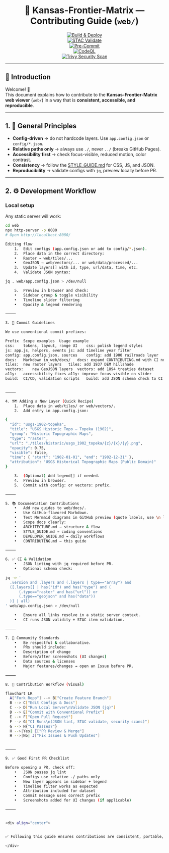 <div align="center">

# 🤝 Kansas-Frontier-Matrix — Contributing Guide (`web/`)

[![Build & Deploy](https://github.com/bartytime4life/Kansas-Frontier-Matrix/actions/workflows/site.yml/badge.svg)](../../.github/workflows/site.yml)  
[![STAC Validate](https://github.com/bartytime4life/Kansas-Frontier-Matrix/actions/workflows/stac-validate.yml/badge.svg)](../../.github/workflows/stac-validate.yml)  
[![Pre-Commit](https://github.com/bartytime4life/Kansas-Frontier-Matrix/actions/workflows/pre-commit.yml/badge.svg)](../../.github/workflows/pre-commit.yml)  
[![CodeQL](https://github.com/bartytime4life/Kansas-Frontier-Matrix/actions/workflows/codeql.yml/badge.svg)](../../.github/workflows/codeql.yml)  
[![Trivy Security Scan](https://github.com/bartytime4life/Kansas-Frontier-Matrix/actions/workflows/trivy.yml/badge.svg)](../../.github/workflows/trivy.yml)

</div>

---

## 📖 Introduction

Welcome! 🎉  
This document explains how to contribute to the **Kansas-Frontier-Matrix web viewer** (`web/`) in a way that is **consistent, accessible, and reproducible**.

---

## 1. 🌟 General Principles

- **Config-driven** → do not hardcode layers. Use `app.config.json` or `config/*.json`.
- **Relative paths only** → always use `./`, never `../` (breaks GitHub Pages).
- **Accessibility first** → check focus-visible, reduced motion, color contrast.
- **Consistency** → follow the [STYLE_GUIDE.md](STYLE_GUIDE.md) for CSS, JS, and JSON.
- **Reproducibility** → validate configs with `jq`, preview locally before PR.

---

## 2. ⚙️ Development Workflow

### Local setup
Any static server will work:

```sh
cd web
npx http-server -p 8080
# Open http://localhost:8080/

Editing flow
	1.	Edit configs (app.config.json or add to config/*.json).
	2.	Place data in the correct directory:
	•	Raster → web/tiles/...
	•	GeoJSON → web/vectors/... or web/data/processed/...
	3.	Update layers[] with id, type, url/data, time, etc.
	4.	Validate JSON syntax:

jq . web/app.config.json > /dev/null

	5.	Preview in browser and check:
	•	Sidebar group & toggle visibility
	•	Timeline slider filtering
	•	Opacity & legend rendering

⸻

3. 📝 Commit Guidelines

We use conventional commit prefixes:

Prefix	Scope examples	Usage example
css:	tokens, layout, range UI	css: polish legend styles
js:	app.js, helpers, events	js: add timeline year filter
config:	app.config.json, sources	config: add 1900 railroads layer
docs:	Markdown in web/docs/	docs: expand CONTRIBUTING.md with CI notes
tiles:	new raster layers	tiles: add 1937 DEM hillshade
vectors:	new GeoJSON layers	vectors: add 1894 treaties dataset
a11y:	accessibility fixes	a11y: improve focus-visible on slider
build:	CI/CD, validation scripts	build: add JSON schema check to CI


⸻

4. 🗺 Adding a New Layer (Quick Recipe)
	1.	Place data in web/tiles/ or web/vectors/.
	2.	Add entry in app.config.json:

{
  "id": "usgs-1902-topeka",
  "title": "USGS Historic Topo — Topeka (1902)",
  "group": "Historic Topographic Maps",
  "type": "raster",
  "url": "./tiles/historic/usgs_1902_topeka/{z}/{x}/{y}.png",
  "opacity": 0.75,
  "visible": false,
  "time": { "start": "1902-01-01", "end": "1902-12-31" },
  "attribution": "USGS Historical Topographic Maps (Public Domain)"
}

	3.	(Optional) Add legend[] if needed.
	4.	Preview in browser.
	5.	Commit with config: or vectors: prefix.

⸻

5. 📚 Documentation Contributions
	•	Add new guides to web/docs/.
	•	Use GitHub-flavored Markdown.
	•	Test Mermaid diagrams in GitHub preview (quote labels, use \n line breaks).
	•	Scope docs clearly:
	•	ARCHITECTURE.md → structure & flow
	•	STYLE_GUIDE.md → coding conventions
	•	DEVELOPER_GUIDE.md → daily workflows
	•	CONTRIBUTING.md → this guide

⸻

6. ✅ CI & Validation
	•	JSON linting with jq required before PR.
	•	Optional schema check:

jq -e '
  .version and .layers and (.layers | type=="array") and
  ([.layers[] | has("id") and has("type") and (
      (.type=="raster" and has("url")) or
      (.type=="geojson" and has("data"))
  )] | all)
' web/app.config.json > /dev/null

	•	Ensure all links resolve in a static server context.
	•	CI runs JSON validity + STAC item validation.

⸻

7. 🌱 Community Standards
	•	Be respectful & collaborative.
	•	PRs should include:
	•	Description of change
	•	Before/after screenshots (UI changes)
	•	Data sources & licenses
	•	Major features/changes → open an Issue before PR.

⸻

8. 🔄 Contribution Workflow (Visual)

flowchart LR
  A["Fork Repo"] --> B["Create Feature Branch"]
  B --> C["Edit Configs & Docs"]
  C --> D["Run Local Server\nValidate JSON (jq)"]
  D --> E["Commit with Conventional Prefix"]
  E --> F["Open Pull Request"]
  F --> G["CI Runs\n(JSON lint, STAC validate, security scans)"]
  G --> H{"CI Passes?"}
  H -->|Yes| I["PR Review & Merge"]
  H -->|No| J["Fix Issues & Push Updates"]


⸻

9. ✅ Good First PR Checklist

Before opening a PR, check off:
	•	JSON passes jq lint
	•	Configs use relative ./ paths only
	•	New layer appears in sidebar + legend
	•	Timeline filter works as expected
	•	Attribution included for dataset
	•	Commit message uses correct prefix
	•	Screenshots added for UI changes (if applicable)

⸻


<div align="center">


✅ Following this guide ensures contributions are consistent, portable, accessible, and reproducible — strengthening the Kansas-Frontier-Matrix web viewer.

</div>
```
